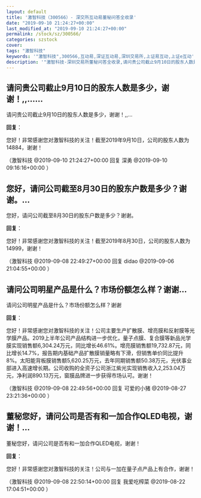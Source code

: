 ```yaml
---
layout: default
title: '激智科技（300566）- 深交所互动易董秘问答全收录'
date: "2019-09-10 21:24:27+00:00"
last_modified_at: "2019-09-10 21:24:27+00:00"
permalink: /stock/sz/300566/
categories: szstock
cover: 
tags: "激智科技"
keywords: '"激智科技",300566,互动易,深证互动易,深圳交易所,上证易互动,上证e互动'
description: '"激智科技-深圳交易所董秘问答全收录,请问贵公司截止9月10日的股东人数是多少，谢谢！,,..."'
---
```


## 请问贵公司截止9月10日的股东人数是多少，谢谢！,,......

请问贵公司截止9月10日的股东人数是多少，谢谢！,,...

**回复**：

您好！非常感谢您对激智科技的关注！截至2019年9月10日，公司的股东人数为14884，谢谢！ 

（激智科技  @2019-09-10 21:24:27+00:00 回复 深勇  @2019-09-10 09:16:16+00:00 ）

## 您好，请问公司截至8月30日的股东户数是多少？谢谢。...

您好，请问公司截至8月30日的股东户数是多少？谢谢。

**回复**：

您好！非常感谢您对激智科技的关注！截至2019年8月30日，公司的股东人数为14999，谢谢！ 

（激智科技  @2019-09-08 22:49:27+00:00 回复 didao  @2019-09-06 21:04:55+00:00 ）

## 请问公司明星产品是什么？市场份额怎么样？谢谢...

请问公司明星产品是什么？市场份额怎么样？谢谢

**回复**：

您好！非常感谢您对激智科技的关注！公司主要生产扩散膜、增亮膜和反射膜等光学膜产品。2019上半年公司产品结构进一步优化，量子点膜、复合膜等新品光学膜实现销售额6,304.24万元，同比增长46.61%。增亮膜销售额19,732.87元，同比增长14.7%，报告期内基础产品扩散膜销量略有下滑，但销售单价同比提升8%。太阳能背板膜销售额5,620.25万元，去年同期销售额50.38万元，光伏事业部进入高速增长期。公司收购的全资子公司浙江紫光实现销售收入2,253.04万元，净利润890.13万元，窗膜品牌进一步获得市场认可。谢谢！ 

（激智科技  @2019-09-08 22:49:56+00:00 回复 可爱的小猪  @2019-08-27 23:21:36+00:00 ）

## 董秘您好，请问公司是否有和一加合作QLED电视，谢谢！...

董秘您好，请问公司是否有和一加合作QLED电视，谢谢！

**回复**：

您好！非常感谢您对激智科技的关注！公司与一加在量子点产品上有合作，谢谢！ 

（激智科技  @2019-09-08 22:50:14+00:00 回复 我爱吃榨菜  @2019-08-22 17:04:51+00:00 ）

